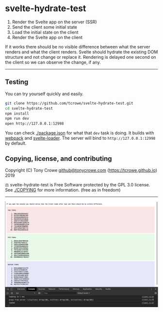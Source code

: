 
# svelte-hydrate-test

1. Render the Svelte app on the server (SSR)
2. Send the client some initial state
3. Load the initial state on the client
4. Render the Svelte app on the client

If it works there should be no visible difference between
what the server renders and what the client renders. Svelte should hydrate the existing DOM structure and not change or replace it. Rendering is delayed one second on the client so we can observe the change, if any.

---

## Testing

You can try yourself quickly and easily.

```sh
git clone https://github.com/tcrowe/svelte-hydrate-test.git
cd svelte-hydrate-test
npm install
npm run dev
open http://127.0.0.1:12998
```

You can check [./package.json](./package.json) for what that `dev` task is doing. It builds with [webpack](https://webpack.js.org/) and [svelte-loader](https://github.com/sveltejs/svelte-loader). The server will bind to `http://127.0.0.1:12998` by default.

## Copying, license, and contributing

Copyright (C) Tony Crowe <github@tonycrowe.com> (https://tcrowe.github.io) 2019

⚖️ svelte-hydrate-test is Free Software protected by the GPL 3.0 license. See [./COPYING](./COPYING) for more information. (free as in freedom)

---

![./demo.png](./demo.png)
